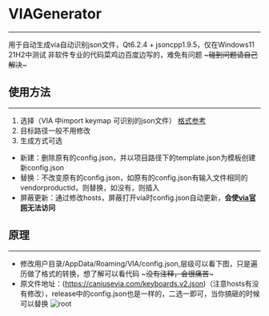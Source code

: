 # VIAGenerator
***
用于自动生成via自动识别json文件，Qt6.2.4 + jsoncpp1.9.5，仅在Windows11 21H2中测试
非软件专业的代码菜鸡边百度边写的，难免有问题 ~~~碰到问题请自己解决~~~

## 使用方法
***
1. 选择（VIA 中import keymap 可识别的json文件） [格式参考](https://www.caniusevia.com/docs/specification)
2. 目标路径一般不用修改
3. 生成方式可选
 * 新建：删除原有的config.json，并以项目路径下的template.json为模板创建新config.json
 * 替换：不改变原有的config.json，如原有的config.json有输入文件相同的vendorproductid，则替换，如没有，则插入
 * 屏蔽更新：通过修改hosts，屏蔽打开via时config.json自动更新，**会使[via官网](https://caniusevia.com/)无法访问**
 
 
## 原理
***
* 修改用户目录/AppData/Roaming/VIA/config.json,层级可以看下图，只是遍历做了格式的转换，想了解可以看代码 ~~~没有注释，会很痛苦~~~
* 原文件地址：(https://caniusevia.com/keyboards.v2.json)（注意hosts有没有修改），release中的config.json也是一样的，二选一即可，当你搞砸的时候可以替换
![root](http://assets.processon.com/chart_image/628b6ff56376893bcc138617.png)

